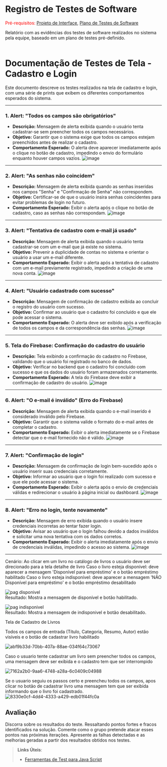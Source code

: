 # Registro de Testes de Software

<span style="color:red">Pré-requisitos: <a href="3-Projeto de Interface.md"> Projeto de Interface</a></span>, <a href="8-Plano de Testes de Software.md"> Plano de Testes de Software</a>

Relatório com as evidências dos testes de software realizados no sistema pela equipe, baseado em um plano de testes pré-definido.
<br>
<br>

# Documentação de Testes de Tela - Cadastro e Login

Este documento descreve os testes realizados na tela de cadastro e login, com uma série de prints que exibem os diferentes comportamentos esperados do sistema. 

---

### 1. Alert: "Todos os campos são obrigatórios"
- **Descrição:** Mensagem de alerta exibida quando o usuário tenta cadastrar-se sem preencher todos os campos necessários.
- **Objetivo:** Garantir que o sistema exige que todos os campos estejam preenchidos antes de realizar o cadastro.
- **Comportamento Esperado:** O alerta deve aparecer imediatamente após o clique no botão de cadastro, impedindo o envio do formulário enquanto houver campos vazios.
![image](https://github.com/user-attachments/assets/709ad60c-e209-4f77-8153-f3b3a7e3ae7e)

---

### 2. Alert: "As senhas não coincidem"
- **Descrição:** Mensagem de alerta exibida quando as senhas inseridas nos campos "Senha" e "Confirmação de Senha" não correspondem.
- **Objetivo:** Certificar-se de que o usuário insira senhas coincidentes para evitar problemas de login no futuro.
- **Comportamento Esperado:** Exibir o alerta após o clique no botão de cadastro, caso as senhas não correspondam.
![image](https://github.com/user-attachments/assets/b4abacbd-d534-482f-89d5-ef3b3f442918)

---

### 3. Alert: "Tentativa de cadastro com e-mail já usado"
- **Descrição:** Mensagem de alerta exibida quando o usuário tenta cadastrar-se com um e-mail que já existe no sistema.
- **Objetivo:** Prevenir a duplicidade de contas no sistema e orientar o usuário a usar um e-mail diferente.
- **Comportamento Esperado:** Exibir o alerta após a tentativa de cadastro com um e-mail previamente registrado, impedindo a criação de uma nova conta.
![image](https://github.com/user-attachments/assets/cf9968a9-6e52-4d08-8057-82d0190ff8cf)

---

### 4. Alert: "Usuário cadastrado com sucesso"
- **Descrição:** Mensagem de confirmação de cadastro exibida ao concluir o registro do usuário com sucesso.
- **Objetivo:** Confirmar ao usuário que o cadastro foi concluído e que ele pode acessar o sistema.
- **Comportamento Esperado:** O alerta deve ser exibido após a verificação de todos os campos e da correspondência das senhas.
![image](https://github.com/user-attachments/assets/86562d26-001b-4922-a00b-f4cc87856910)

---

### 5. Tela do Firebase: Confirmação do cadastro do usuário
- **Descrição:** Tela exibindo a confirmação do cadastro no Firebase, validando que o usuário foi registrado no banco de dados.
- **Objetivo:** Verificar no backend que o cadastro foi concluído com sucesso e que os dados do usuário foram armazenados corretamente.
- **Comportamento Esperado:** A tela do Firebase deve exibir a confirmação de cadastro do usuário.
![image](https://github.com/user-attachments/assets/bedce847-db14-4435-977f-4e46dbdc2d57)

---

### 6. Alert: "O e-mail é inválido" (Erro do Firebase)
- **Descrição:** Mensagem de alerta exibida quando o e-mail inserido é considerado inválido pelo Firebase.
- **Objetivo:** Garantir que o sistema valide o formato do e-mail antes de completar o cadastro.
- **Comportamento Esperado:** Exibir o alerta imediatamente se o Firebase detectar que o e-mail fornecido não é válido.
![image](https://github.com/user-attachments/assets/754dcdd1-6417-4d53-9957-dd91f02cf9df)

---

### 7. Alert: "Confirmação de login"
- **Descrição:** Mensagem de confirmação de login bem-sucedido após o usuário inserir suas credenciais corretamente.
- **Objetivo:** Informar ao usuário que o login foi realizado com sucesso e que ele pode acessar o sistema.
- **Comportamento Esperado:** Exibir o alerta após o envio de credenciais válidas e redirecionar o usuário à página inicial ou dashboard.
![image](https://github.com/user-attachments/assets/91470430-8271-4c46-9eb2-d3b2bfe2e040)

---

### 8. Alert: "Erro no login, tente novamente"
- **Descrição:** Mensagem de erro exibida quando o usuário insere credenciais incorretas ao tentar fazer login.
- **Objetivo:** Avisar ao usuário que o login falhou devido a dados inválidos e solicitar uma nova tentativa com os dados corretos.
- **Comportamento Esperado:** Exibir o alerta imediatamente após o envio de credenciais inválidas, impedindo o acesso ao sistema.
![image](https://github.com/user-attachments/assets/4adbe6aa-0ec2-4b2e-837f-545012da7dcb)

---


Cenário: Ao clicar em um livro no catálogo de livros o usuário deve ser direcionado para a tela detalhe de livro
Caso o livro esteja disponível: deve aparecer a mensagem 'Disponível para empréstimo'
e o botão empréstimo habilitado
Caso o livro esteja indisponível: deve aparecer a mensagem 'NÃO Disponível para empréstimo' e o botão empréstimo desabilitado

![pag disponivel](https://github.com/user-attachments/assets/0833f943-5000-4de9-8c75-39efd5ae99c3) <br>
Resultado: Mostra a mensagem de disponível e botão habilitado.

![pag indisponivel](https://github.com/user-attachments/assets/72be7d68-f2cd-40d1-8536-53ed32337222)<br>
Resultado: Mostra a mensagem de indisponivel e botão desabilitado.

Tela de Cadastro de Livros

Todos os campos de entrada (Título, Categoria, Resumo, Autor) estão visíveis e o botão de cadastrar livro habilitado

![abf9b33d-70bb-407a-88ae-034f64c73067](https://github.com/user-attachments/assets/50bf3d8d-3790-4f28-9ece-0c9fce951d1f)

Caso o usuario tente cadastrar um livro sem preencher todos os campos, uma mensagem deve ser exibida e o cadastro tem que ser interrompido

![7162a2b0-9aa6-4748-a28a-6c0409c04988](https://github.com/user-attachments/assets/bdfa2d77-8c31-494f-93dd-ac708b6b3558)

Se o usuario seguiu os passos certo e preencheu todos os campos, apos clicar no botão de cadastrar livro uma mensagem tem que ser exibida informando que o livro foi cadastrado. <br>
![8330e0cf-4dd4-4333-a429-edb01f44fc0a](https://github.com/user-attachments/assets/76a01bb2-08ee-401e-9c02-ac4104862778)


## Avaliação

Discorra sobre os resultados do teste. Ressaltando pontos fortes e fracos identificados na solução. Comente como o grupo pretende atacar esses pontos nas próximas iterações. Apresente as falhas detectadas e as melhorias geradas a partir dos resultados obtidos nos testes.

> **Links Úteis**:
> - [Ferramentas de Test para Java Script](https://geekflare.com/javascript-unit-testing/)
